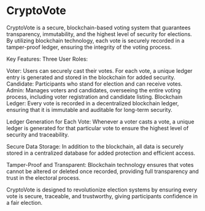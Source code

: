 # CryptoVote

CryptoVote is a secure, blockchain-based voting system that guarantees transparency, immutability, and the highest level of security for elections. By utilizing blockchain technology, each vote is securely recorded in a tamper-proof ledger, ensuring the integrity of the voting process.

Key Features:
Three User Roles:

Voter: Users can securely cast their votes. For each vote, a unique ledger entry is generated and stored in the blockchain for added security.
Candidate: Participants who stand for election and can receive votes.
Admin: Manages voters and candidates, overseeing the entire voting process, including voter registration and candidate listing.
Blockchain Ledger: Every vote is recorded in a decentralized blockchain ledger, ensuring that it is immutable and auditable for long-term security.

Ledger Generation for Each Vote: Whenever a voter casts a vote, a unique ledger is generated for that particular vote to ensure the highest level of security and traceability.

Secure Data Storage: In addition to the blockchain, all data is securely stored in a centralized database for added protection and efficient access.

Tamper-Proof and Transparent: Blockchain technology ensures that votes cannot be altered or deleted once recorded, providing full transparency and trust in the electoral process.

CryptoVote is designed to revolutionize election systems by ensuring every vote is secure, traceable, and trustworthy, giving participants confidence in a fair election.


